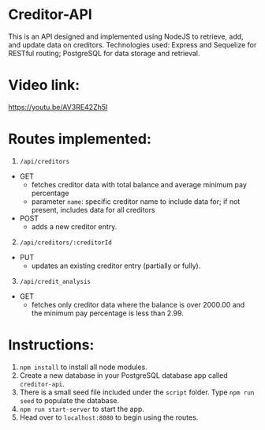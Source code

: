 # Creditor-API

This is an API designed and implemented using NodeJS to retrieve, add, and update data on creditors. Technologies used: Express and Sequelize for RESTful routing; PostgreSQL for data storage and retrieval.

# Video link: 

https://youtu.be/AV3RE42Zh5I 

# Routes implemented:

1. `/api/creditors` 
  * GET
    * fetches creditor data with total balance and average minimum pay percentage
    * parameter `name`: specific creditor name to include data for; if not present, includes data for all creditors 
  * POST
    * adds a new creditor entry.
2. `/api/creditors/:creditorId`
  * PUT
    * updates an existing creditor entry (partially or fully).
3. `/api/credit_analysis`
  * GET
    * fetches only creditor data where the balance is over 2000.00 and the minimum pay percentage is less than 2.99. 

# Instructions:

1. `npm install` to install all node modules.
2. Create a new database in your PostgreSQL database app called `creditor-api`.
3. There is a small seed file included under the `script` folder. Type `npm run seed` to populate the database.
4. `npm run start-server` to start the app.
5. Head over to `localhost:8080` to begin using the routes.
